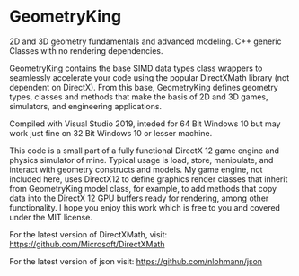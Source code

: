 # GeometryKing
2D and 3D geometry fundamentals and advanced modeling.  C++ generic Classes with no rendering dependencies.

GeometryKing contains the base SIMD data types class wrappers to seamlessly accelerate your code using the popular DirectXMath library (not dependent on DirectX). From this base, GeometryKing defines geometry types, classes and methods that make the basis of 2D and 3D games, simulators, and engineering applications.  

Compiled with Visual Studio 2019, inteded for 64 Bit Windows 10 but may work just fine on 32 Bit Windows 10 or lesser machine.

This code is a small part of a fully functional DirectX 12 game engine and physics simulator of mine. Typical usage is load, store, manipulate, and interact with geometry constructs and models.  My game engine, not included here, uses DirectX12 to define graphics render classes that inherit from GeometryKing model class, for example, to add methods that copy data into the DirectX 12 GPU buffers ready for rendering, among other functionality.  I hope you enjoy this work which is free to you and covered under the MIT license.

For the latest version of DirectXMath, visit:
<https://github.com/Microsoft/DirectXMath>

For the latest version of json visit:
<https://github.com/nlohmann/json>
